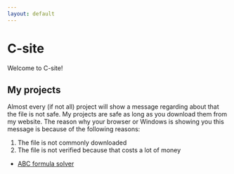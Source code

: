 ```yaml
---
layout: default
---
```


# C-site

Welcome to C-site!

## My projects

Almost every (if not all) project will show a message regarding about that the file is not safe. My projects are safe as long as you download them from my website.
The reason why your browser or Windows is showing you this message is because of the following reasons:

1. The file is not commonly downloaded
2. The file is not verified because that costs a lot of money

* [ABC formula solver](assets/files/abc-formula_solver.exe)
